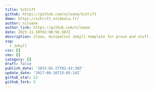 ```yaml
---
title: Schrift
github: https://github.com/nileane/Schrift
demo: https://schrift.nildeala.fr/
author: nileane
author_link: https://github.com/nileane
date: 2023-11-30T02:08:56.507Z
description: Clean, minimalist Jekyll template for prose and stuff.
ssg:
  - Jekyll
css: []
cms: []
category: []
draft: false
publish_date: '2015-01-27T02:42:30Z'
update_date: '2017-08-16T13:05:14Z'
github_star: 23
github_fork: 5
---
```

